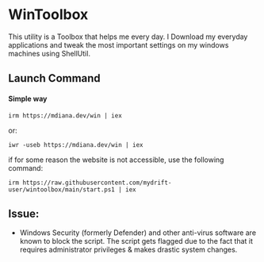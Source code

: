 # WinToolbox

This utility is a Toolbox that helps me every day. I Download my everyday applications and tweak the most important settings on my windows machines using ShellUtil.

## Launch Command

#### Simple way

```
irm https://mdiana.dev/win | iex
```
or: 
```
iwr -useb https://mdiana.dev/win | iex
```

if for some reason the website is not accessible, use the following command:

```
irm https://raw.githubusercontent.com/mydrift-user/wintoolbox/main/start.ps1 | iex
```

## Issue:

- Windows Security (formerly Defender) and other anti-virus software are known to block the script. The script gets flagged due to the fact that it requires administrator privileges & makes drastic system changes.